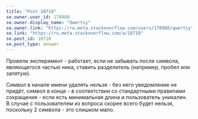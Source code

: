 ```yaml
---
title: "Post 10710"
se.owner.user_id: 178988
se.owner.display_name: "Qwertiy"
se.owner.link: "https://ru.meta.stackoverflow.com/users/178988/qwertiy"
se.link: "https://ru.meta.stackoverflow.com/a/10710"
se.post_id: 10710
se.post_type: answer
---
```

<p>Провели эксперимент - работает, если не забывать после символа, являющегося частью ника, ставить разделитель (например, пробел или запятую).</p>
<p>Символ в начале имени удалять нельзя - без него уведомление не придёт, символ в конце - в соответствии со стандартными правилами сокращения - если есть минимальная длина и пользователь уникален. В случае с пользователем из вопроса скорее всего будет нельзя, поскольку 2 символа - это слишком мало.</p>
